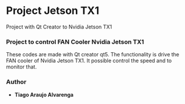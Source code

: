 # Project Jetson TX1

Project with Qt Creator to Nvidia Jetson TX1


### Project to control FAN Cooler Nvidia Jetson TX1 

These codes are made with Qt creator qt5. The functionality is drive the FAN cooler of Nvidia Jetson TX1. It possible control the speed and to monitor that.


### Author
* **Tiago Araujo Alvarenga**


